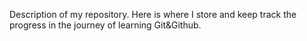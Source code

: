 Description of my repository.
Here is where I store and keep track the progress in the journey of learning Git&Github.